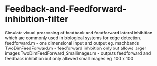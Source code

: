 # Feedback-and-Feedforward-inhibition-filter
Simulate visual processing of feedback and feedforward lateral inhibition which are commonly used in biological systems for edge detection. 
feedforward.m - one dimensional input and output eg. machbands
TwoDimFeedForward.m - feedforward inhibition only but allows larger images
TwoDimFeedForward_Smallimages.m - outputs feedforward and feedback inhibition but only allowed small images eg. 100 x 100
